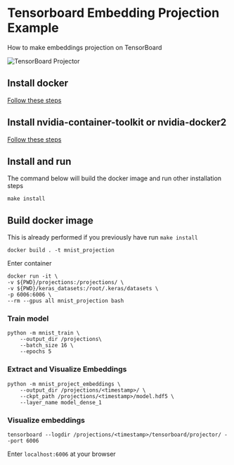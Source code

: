 # Tensorboard Embedding Projection Example
How to make embeddings projection on TensorBoard

![TensorBoard Projector](./images/TensorBoard.gif)

## Install docker

[Follow these steps](https://docs.docker.com/install/linux/docker-ce/ubuntu/)

## Install nvidia-container-toolkit or nvidia-docker2

[Follow these steps](https://github.com/NVIDIA/nvidia-docker)

## Install and run

The command below will build the docker image and run other installation steps

``` 
make install
```

## Build docker image

This is already performed if you previously have run `make install` 

``` 
docker build . -t mnist_projection
```

Enter container
``` 
docker run -it \
-v ${PWD}/projections:/projections/ \
-v ${PWD}/keras_datasets:/root/.keras/datasets \
-p 6006:6006 \
--rm --gpus all mnist_projection bash
```

### Train model

```
python -m mnist_train \
    --output_dir /projections\
    --batch_size 16 \
    --epochs 5
```

### Extract and Visualize Embeddings

```
python -m mnist_project_embeddings \
    --output_dir /projections/<timestamp>/ \
    --ckpt_path /projections/<timestamp>/model.hdf5 \
    --layer_name model_dense_1
```


### Visualize embeddings

```
tensorboard --logdir /projections/<timestamp>/tensorboard/projector/ --port 6006
```

Enter `localhost:6006` at your browser